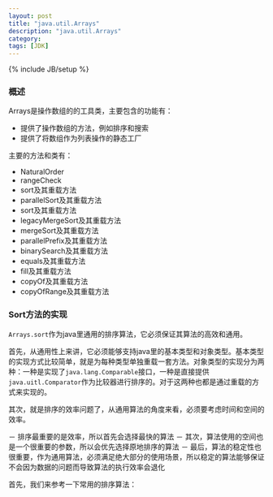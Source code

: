 ```yaml
---
layout: post
title: "java.util.Arrays"
description: "java.util.Arrays"
category: 
tags: [JDK]
---
```

{% include JB/setup %}

### 概述 

Arrays是操作数组的的工具类，主要包含的功能有：

- 提供了操作数组的方法，例如排序和搜索
- 提供了将数组作为列表操作的静态工厂

主要的方法和类有：

- NaturalOrder
- rangeCheck
- sort及其重载方法
- parallelSort及其重载方法
- sort及其重载方法
- legacyMergeSort及其重载方法
- mergeSort及其重载方法
- parallelPrefix及其重载方法
- binarySearch及其重载方法
- equals及其重载方法
- fill及其重载方法
- copyOf及其重载方法
- copyOfRange及其重载方法

### Sort方法的实现

`Arrays.sort`作为java里通用的排序算法，它必须保证其算法的高效和通用。

首先，从通用性上来讲，它必须能够支持java里的基本类型和对象类型。基本类型的实现方式比较简单，就是为每种类型单独重载一套方法。对象类型的实现分为两种：一种是实现了`java.lang.Comparable`接口，一种是直接提供`java.uitl.Comparator`作为比较器进行排序的。对于这两种也都是通过重载的方式来实现的。

其次，就是排序的效率问题了，从通用算法的角度来看，必须要考虑时间和空间的效率。

－ 排序最重要的是效率，所以首先会选择最快的算法
－ 其次，算法使用的空间也是一个很重要的参数，所以会优先选择原地排序的算法
－ 最后，算法的稳定性也很重要，作为通用算法，必须满足绝大部分的使用场景，所以稳定的算法能够保证不会因为数据的问题而导致算法的执行效率会退化

首先，我们来参考一下常用的排序算法：







